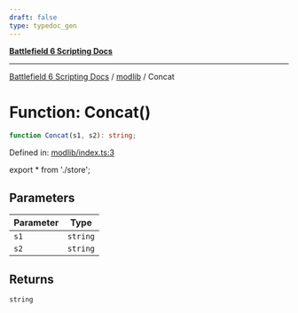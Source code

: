 ```yaml
---
draft: false
type: typedoc_gen
---
```


[**Battlefield 6 Scripting Docs**](../../_index.md)

***

[Battlefield 6 Scripting Docs](../../_index.md) / [modlib](../_index.md) / Concat

# Function: Concat()

```ts
function Concat(s1, s2): string;
```

Defined in: [modlib/index.ts:3](https://github.com/battlefield-portal-community/portal-docs/blob/ff09b2690670f74de7e97198022e5a97ff1161ff/generators/santiago/modlib/index.ts#L3)

export * from './store';

## Parameters

| Parameter | Type |
| ------ | ------ |
| `s1` | `string` |
| `s2` | `string` |

## Returns

`string`
